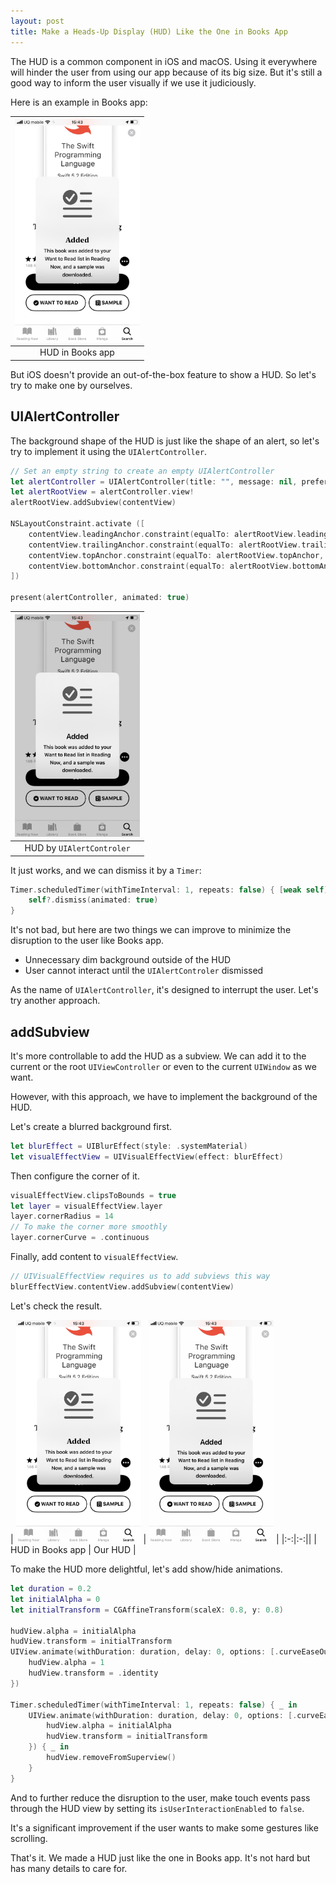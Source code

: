 ```yaml
---
layout: post
title: Make a Heads-Up Display (HUD) Like the One in Books App
---
```


The HUD is a common component in iOS and macOS. Using it everywhere will hinder the user from using our app because of its big size. But it's still a good way to inform the user visually if we use it judiciously.

Here is an example in Books app:

| <img src="/assets/images/books-hud.png" alt="HUD in Books app" width="200"/> |
|:-:|
| HUD in Books app |

But iOS doesn't provide an out-of-the-box feature to show a HUD. So let's try to make one by ourselves.

## UIAlertController

The background shape of the HUD is just like the shape of an alert, so let's try to implement it using the `UIAlertController`.

``` swift
// Set an empty string to create an empty UIAlertController
let alertController = UIAlertController(title: "", message: nil, preferredStyle: .alert)
let alertRootView = alertController.view!
alertRootView.addSubview(contentView)

NSLayoutConstraint.activate ([
    contentView.leadingAnchor.constraint(equalTo: alertRootView.leadingAnchor, constant: 0),
    contentView.trailingAnchor.constraint(equalTo: alertRootView.trailingAnchor, constant: 0),
    contentView.topAnchor.constraint(equalTo: alertRootView.topAnchor, constant: 0),
    contentView.bottomAnchor.constraint(equalTo: alertRootView.bottomAnchor, constant: 0),
])

present(alertController, animated: true)
```

| <img src="/assets/images/alert-hud.png" alt="HUD by UIAlertController" width="200"/> |
|:-:|
| HUD by `UIAlertControler` |

It just works, and we can dismiss it by a `Timer`:

``` swift
Timer.scheduledTimer(withTimeInterval: 1, repeats: false) { [weak self] _ in
    self?.dismiss(animated: true)
}
```

It's not bad, but here are two things we can improve to minimize the disruption to the user like Books app.

- Unnecessary dim background outside of the HUD
- User cannot interact until the `UIAlertControler` dismissed

As the name of `UIAlertController`, it's designed to interrupt the user. Let's try another approach.

## addSubview

It's more controllable to add the HUD as a subview. We can add it to the current or the root `UIViewController` or even to the current `UIWindow` as we want.

However, with this approach, we have to implement the background of the HUD.

Let's create a blurred background first.

``` swift
let blurEffect = UIBlurEffect(style: .systemMaterial)
let visualEffectView = UIVisualEffectView(effect: blurEffect)
```

Then configure the corner of it.

``` swift
visualEffectView.clipsToBounds = true
let layer = visualEffectView.layer
layer.cornerRadius = 14
// To make the corner more smoothly
layer.cornerCurve = .continuous
```

Finally, add content to `visualEffectView`.

``` swift
// UIVisualEffectView requires us to add subviews this way
blurEffectView.contentView.addSubview(contentView)
```

Let's check the result.

| <img src="/assets/images/books-hud.png" alt="HUD in Books app" width="200"/> | <img src="/assets/images/view-hud.png" alt="Our HUD" width="200"/> |
|:-:|:-:||
| HUD in Books app | Our HUD |

To make the HUD more delightful, let's add show/hide animations.

``` swift
let duration = 0.2
let initialAlpha = 0
let initialTransform = CGAffineTransform(scaleX: 0.8, y: 0.8)

hudView.alpha = initialAlpha
hudView.transform = initialTransform
UIView.animate(withDuration: duration, delay: 0, options: [.curveEaseOut], animations: {
    hudView.alpha = 1
    hudView.transform = .identity
})

Timer.scheduledTimer(withTimeInterval: 1, repeats: false) { _ in
    UIView.animate(withDuration: duration, delay: 0, options: [.curveEaseIn], animations: {
        hudView.alpha = initialAlpha
        hudView.transform = initialTransform
    }) { _ in
        hudView.removeFromSuperview()
    }
}
```

And to further reduce the disruption to the user, make touch events pass through the HUD view by setting its `isUserInteractionEnabled` to `false`.

It's a significant improvement if the user wants to make some gestures like scrolling.

That's it. We made a HUD just like the one in Books app. It's not hard but has many details to care for.
